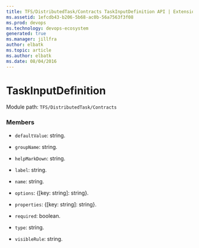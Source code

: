 ```yaml
---
title: TFS/DistributedTask/Contracts TaskInputDefinition API | Extensions for Azure DevOps Services
ms.assetid: 1efcdb43-b206-5b68-ac0b-56a7563f3f08
ms.prod: devops
ms.technology: devops-ecosystem
generated: true
ms.manager: jillfra
author: elbatk
ms.topic: article
ms.author: elbatk
ms.date: 08/04/2016
---
```


# TaskInputDefinition

Module path: `TFS/DistributedTask/Contracts`


### Members

* `defaultValue`: string. 

* `groupName`: string. 

* `helpMarkDown`: string. 

* `label`: string. 

* `name`: string. 

* `options`: {[key: string]: string}. 

* `properties`: {[key: string]: string}. 

* `required`: boolean. 

* `type`: string. 

* `visibleRule`: string. 

